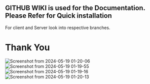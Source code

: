 
## GITHUB WIKI is used for the Documentation. Please Refer for Quick installation
For client and Server look into respective branches.

# Thank You
![Screenshot from 2024-05-19 01-20-06](https://github.com/navinujuri/eComm-Assignment/assets/120625537/a48eaa6d-1e2c-4e8a-925d-d80fbd0013f2)
![Screenshot from 2024-05-19 01-19-55](https://github.com/navinujuri/eComm-Assignment/assets/120625537/ce332ba9-9860-49af-a890-ffce4e85646e)
![Screenshot from 2024-05-19 01-19-16](https://github.com/navinujuri/eComm-Assignment/assets/120625537/eede69ff-39cd-4a12-ba49-a997232e5481)
![Screenshot from 2024-05-19 01-20-13](https://github.com/navinujuri/eComm-Assignment/assets/120625537/9e89698b-09f4-4473-95d0-15c2047354df)
